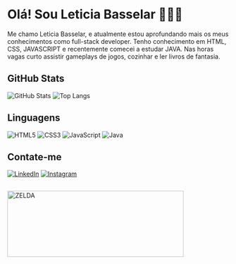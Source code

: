 # Olá! Sou Leticia Basselar 🧑🏽‍💻

Me chamo Leticia Basselar, e atualmente estou aprofundando mais os meus conhecimentos como full-stack developer. Tenho conhecimento em HTML, CSS, JAVASCRIPT e recentemente comecei a estudar JAVA.
Nas horas vagas curto assistir gameplays de jogos, cozinhar e ler livros de fantasia.

## GitHub Stats
![GitHub Stats](https://github-readme-stats.vercel.app/api?username=leticiabasselar&show_icons=true&theme=radical&bg_color=000000&title_color=F0F8FF&text_color=F0F8FF&icon_color=008B8B)
![Top Langs](https://github-readme-stats.vercel.app/api/top-langs/?username=leticiabasselar&layout=compact&bg_color=000000&title_color=F0F8FF&text_color=F0F8FF&icon_color=008B8B)

## Linguagens

![HTML5](https://img.shields.io/badge/HTML5-000?style=for-the-badge&logo=html5)
![CSS3](https://img.shields.io/badge/CSS3-000?style=for-the-badge&logo=css3&logoColor=264CE4)
![JavaScript](https://img.shields.io/badge/JavaScript-000?style=for-the-badge&logo=javascript)
![Java](https://img.shields.io/badge/Java-000?style=for-the-badge&logo=java)

  ## Contate-me

[![LinkedIn](https://img.shields.io/badge/LinkedIn-000?style=for-the-badge&logo=linkedin&logoColor=0E76A8)](https://www.linkedin.com/in/let%C3%ADcia-basselar-7a3328199/)
[![Instagram](https://img.shields.io/badge/Instagram-000?style=for-the-badge&logo=instagram)](https://www.instagram.com/lvitbass/)
 
 ##

  <img align="center" height="150" width="400" alt="ZELDA" src="https://i.pinimg.com/originals/8c/3f/62/8c3f6283f2df147ff3f89afa88b10966.gif"> 
  

  
